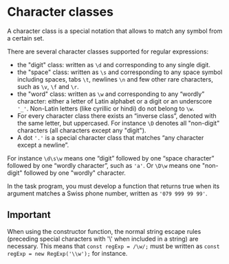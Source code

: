 # Character classes

A character class is a special notation that allows to match any symbol from 
a certain set.

There are several character classes supported for regular expressions:
- the "digit" class: written as `\d` and corresponding to any single digit.
- the "space" class: written as `\s` and corresponding to any space symbol 
  including spaces, tabs `\t`, newlines `\n` and few other rare 
  characters, such as `\v`, `\f` and `\r`.
- the "word" class: written as `\w` and corresponding to any “wordly” 
  character: either a letter of Latin alphabet or a digit or an underscore `'_'`. 
  Non-Latin letters (like cyrillic or hindi) do not belong to `\w`.
- For every character class there exists an “inverse class”, denoted with 
  the same letter, but uppercased. For instance `\D` denotes all "non-digit" 
  characters (all characters except any "digit").
- A dot `'.'` is a special character class that matches “any character except 
  a newline”.

For instance `\d\s\w` means one “digit” followed by one “space character” 
followed by one “wordly character”, such as `'a'`. Or `\D\w` means one 
"non-digit" followed by one "wordly" character.

In the task program, you must develop a function that returns true when its 
argument matches a Swiss phone number, written as `'079 999 99 99'`.

## **Important**

When using the constructor function, the normal string escape rules
(preceding special characters with \'\\' when included in a string) are 
necessary. This means that `const regExp = /\w/;` must be written as `const 
regExp = new RegExp('\\w');` for instance.  
